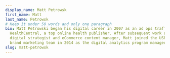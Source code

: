 ```yaml
---
display_name: Matt Petrowsk
first_name: Matt
last_name: Petrowsk
# Keep it under 50 words and only one paragraph
bio: Matt Petrowski began his digital career in 2007 as an ad ops trafficker for
  HealthCentral, a top online health publisher. After subsequent work as a
  digital strategist and eCommerce content manager, Matt joined the USPS digital
  brand marketing team in 2014 as the digital analytics program manager.
slug: matt-petrowsk
---
```

